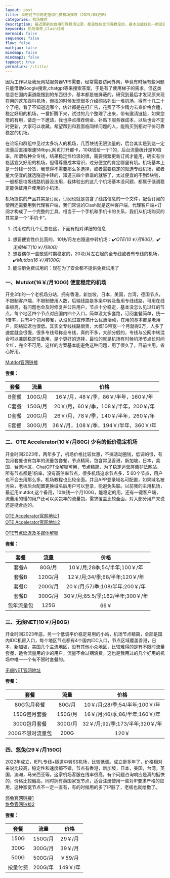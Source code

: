 ```yaml
---
layout: post
title: 自用过平价稳定值得付费机场推荐（2025/03更新）
categories: 机场推荐
description: 最近更新的自用可靠机场记录，都是性价比可靠稳定的，基本总能找到一款适合自己的Clash订阅机场，本文介绍的两三家都是性价比很高的，速度流畅，节点可用性高，稳定不失联，适合追求稳定的有性价比的clash机场的用户，而且对于ios用户，还提供小火箭共享账号，各种服务都很到位，有专线也有中转，能一直稳定的使用。
keywords: 机场推荐,Clash订阅
mermaid: false
sequence: false
flow: false
mathjax: false
mindmap: false
mindmap2: false
topmost: true
permalink: /:title/
---
```

因为工作以及我玩网站服务器VPS需要，经常需要访问外网，毕竟有时候有些问题只能借助Google搜索,chatgpt等来搜索答案，于是有了使用梯子的需求，但这类信息在国内渠道能搜到的东西很少，基本都是被屏蔽的，研究到最后才发现原来现在用的这东西叫机场，但找的时候发现很多介绍网站列出一堆机场，得有十几二十个了吧，看了不知道选哪个，估计都是在打广告，花费了不少精力去查价格合适，稳定好用的机场，一番折腾下来，试过的几个整理了出来，带有邀请链接，如果您觉的有用，请走一下邀请，我也挣点推荐佣金，补贴下服务器成本，以后也会不定时更新，大家可以收藏。希望帮到和我面临同样问题的人，能购买到相对平价可靠稳定的机场。

在论坛和群组中见过太多坑人的机场，几百块钱无限流量的，后台其实是到达一定流量后直接限速5Mbps,网页打开都卡，10块钱给一个T的，后台流量统计是10倍率，所谓各种全专线，结果稳定性垃圾的很，需要频繁更新订阅才能用，确实有价格适宜又好用的机场，但得尊重成本常识，过分便宜的肯定哪里有坑。机场基本上是一分钱一分货，我觉得不需要那么多选择，或者需要稳定的就选专线机场，或者量大便宜的就选隧道中转的，知道三四个靠谱的就够了，太过便宜的不到5块钱，一般都是垃圾线路机器没法用，我体验出的这几个机场基本没问题，都属于低调稳定能保证用户使用的小机场。

机场提供的产品其实是订阅，订阅也就是包含了线路信息的一个文件，配合订阅的使用还需要用到代理客户端，我们常说的Clash就是这种客户端，代理客户端+订阅才构成了一个完整的工具。相当于一个手机和手机卡的关系，我们从机场购买的其实是一个“手机卡”。  

1. 试用过的几个汇总在这，下面有相对详细的信息    
1) 想要便宜性价比高的，10块/月左右隧道中转机场：✔️*OTE(10￥/月80G)*，✔️*无痕NET(10￥/月80G)*  
2) 想要偶尔一些敏感时期稳定的，20块/月左右起的全专线或者有专线的机场，✔️*Mutdot(16￥/月100G)*                    
3) 能注册免费试用的：现在为了安全都不提供免费试用了                        
     

### 一、Mutdot(16￥/月100G) 便宜稳定的机场

开业3年的一个老机场分站，拥有香港，新加坡，日本，美国，台湾，德国节点，不限制客户端，不限制使用人数，后端线路是多条中转及备用专线线路，可用在线率极高，有问题也会及时修复并公告用户，节点十分稳定，基本没怎么见过红的节点，每个地区四个节点对应国内四个入口，简单没太多套路，订阅套餐简单，统一1倍率，只有4个包月套餐，从没见过宣传搞什么优惠活动，在用的基本都是老用户，网络延迟也很低。其实全专线线路很贵，大概1G带宽一个月就得2万，人多了速度就会很慢，很多专线号称全专线，真的不多，大部分假的，专线与公网中转混合可以兼顾稳定性备用，是个更好的选择，最怕的就是机场有时候机场节点长时间全红，完全不可用，这样的方案基本能避免这种问题，用了很久了，目前主用，省心好用。   

[Mutdot官网链接](https://user.mutdot.com/sec.html#/register?code=jbeHddjH)  
 
**套餐：**

套餐 |  流量 | 价格 
:-: |  :-: | :-: 
B套餐 | 100G/月 |16￥/月，48￥/季，86￥/半年，160￥/年
C套餐 | 150G/月 |20￥/月，60￥/季，108￥/半年，200￥/年
D套餐 | 200G/月 |26￥/月，78￥/季，140￥/半年，260￥/年
E套餐 | 300G/月|36￥/月，108￥/季，194￥/半年，360￥/年

### 二、OTE Accelerator(10￥/月80G) 少有的低价稳定机场

开业时间2023年，两年多了，机场价格比较优惠，不搞活动圈钱，低调的很，有包月套餐也有包年的流量包套餐，节点精简，包含常见香港，新加坡，日本，美国，台湾地区，ChatGPT全解锁可用，节点精简，为了稳定运营屏蔽非法网站，所有节点都是1倍率，没有高倍率节点，很多机场追求节点多，5 60个节点，用户也不会去用那么多。机场教程也比较全面。并且APP登录域名可配置，如果域名被污染，老板后台配置更换域名后用户可以登录，能避免失联。以前我的主用机场，最近用mutdot,这个备用，10块钱一个月100G，能稳定的用，还有一键客户端，流量用的慢的用户还可以买包年的流量包，需求覆盖比较全面，对大部分用户来说还是挺合适的。

[OTE Accelerator官网地址1](https://uso.oteacc.org/passport.html#/register?code=NJ0rQD4l)     
[OTE Accelerator官网地址2](https://ust.oteacc.org/passport.html#/register?code=NJ0rQD4l)    

[OTE节点延迟及多媒体解锁](https://www.openwayz.com/ote/)


**套餐：**

套餐 |  流量 | 价格 
:-: |  :-: | :-: 
套餐A | 80G/月 |10￥/月;28季;54/半年;100￥/年
套餐B | 120G/月 |12￥/月;34/季;68/半年;120￥/年
套餐C | 200G/月 |20￥/月;57/季;108/半年;200￥/年
套餐D | 300G/月|30￥/月;85.5/季;162/半年;300￥/年
包年流量包 | 125G |66￥

### 三、无痕NET(10￥/月80G) 

开业时间2023年底，另一个低调平价稳定易用的小站，机场节点精简，全部是国内IDC机房入口，每个地区节点都有4个国内IDC入口，节点区域覆盖香港，日本，新加坡，美国几个主流地区，没有其他小众地区，比较难得的是有不限时流量套餐，适合流量用的少的用户，流量不会过期浪费。这也是我用过的几个好用的机场中唯一一个有不限时套餐的。 

[无痕NET官网地址](https://us.wuhenlink.cc/pass.html#/register?code=bv1QpNiK)      

**套餐：**

套餐 |  流量 | 价格 
:-: |  :-: | :-: 
80G包月套餐 | 80G/月 |10￥/月;28/季;54/半年;100￥/年
150G包月套餐 | 150G/月 |16￥/月;46/季;86/半年;160￥/年
300G包月套餐 | 300G/月 |32￥/月;92/季;173/半年;320￥/年
200G不限时流量包 | 200G|120￥


### 四、悠兔(29￥/月150G)

2022年成立，IEPL专线+隧道中转SS机场，比较低调。成立挺多年了，价格相对来说比较高，稳定性和速度都不错，节点有香港，新加坡，日本，美国，台湾，英国，澳洲，马来西亚等。这家机场客服在线率很高，有个问题咨询响应是真的挺快的，价格比较偏高，同时拥有英国家宽节点，适合注册使用一些对IP要求严格的应用，这种家宽节点不一定一直有，有的时候用的多了IP脏了，老板也就给撤了。  

[悠兔官网链接1](https://youtu6.shop/#/register?code=7G2Hi8Lb)  
[悠兔官网链接2](https://youtunice.com?path=register&code=7G2Hi8Lb)

**套餐：**

套餐 |  流量 | 价格 
:-: |  :-: | :-: 
150G | 150G/月 |29￥/月
300G | 300G/月 |39￥/月
500G | 500G/月 |￥59/月
按量付费 | 200G/年|149￥/年
